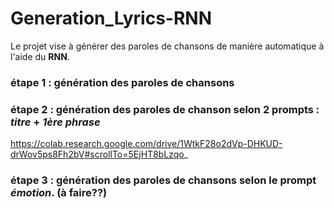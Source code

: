 # Generation_Lyrics-RNN

Le projet vise à générer des paroles de chansons de manière automatique à l'aide du **RNN**.


### étape 1 : génération des paroles de chansons

### étape 2 : génération des paroles de chanson selon 2 prompts : *titre* + *1ère phrase*

https://colab.research.google.com/drive/1WtkF28o2dVp-DHKUD-drWov5ps8Fh2bV#scrollTo=5EjHT8bLzqo_

### étape 3 : génération des paroles de chansons selon le prompt *émotion*. (à faire??)

